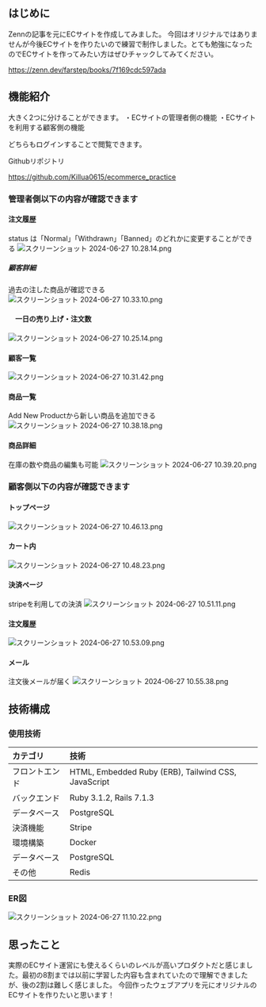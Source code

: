 ## はじめに
Zennの記事を元にECサイトを作成してみました。
今回はオリジナルではありませんが今後ECサイトを作りたいので練習で制作しました。とても勉強になったのでECサイトを作ってみたい方はぜひチャックしてみてください。

https://zenn.dev/farstep/books/7f169cdc597ada

## 機能紹介
大きく2つに分けることができます。
・ECサイトの管理者側の機能
・ECサイトを利用する顧客側の機能

どちらもログインすることで閲覧できます。

Githubリポジトリ

https://github.com/Killua0615/ecommerce_practice

### 管理者側以下の内容が確認できます

#### 注文履歴
status は「Normal」「Withdrawn」「Banned」のどれかに変更することができる
![スクリーンショット 2024-06-27 10.28.14.png](https://qiita-image-store.s3.ap-northeast-1.amazonaws.com/0/3733846/7fe7644f-aa5e-bd2e-132f-bd347781f270.png)

##### 顧客詳細
過去の注した商品が確認できる
![スクリーンショット 2024-06-27 10.33.10.png](https://qiita-image-store.s3.ap-northeast-1.amazonaws.com/0/3733846/0988f109-9d47-5b0c-a542-3eb61a2db7a6.png)

#### 　一日の売り上げ・注文数
![スクリーンショット 2024-06-27 10.25.14.png](https://qiita-image-store.s3.ap-northeast-1.amazonaws.com/0/3733846/67330930-e3f3-f23f-f61b-cdc76dbec059.png)

####  顧客一覧
 ![スクリーンショット 2024-06-27 10.31.42.png](https://qiita-image-store.s3.ap-northeast-1.amazonaws.com/0/3733846/80833595-116c-018d-d7ea-79d5faf2d0ba.png)

####  商品一覧
Add New Productから新しい商品を追加できる
![スクリーンショット 2024-06-27 10.38.18.png](https://qiita-image-store.s3.ap-northeast-1.amazonaws.com/0/3733846/dfcc9ca5-332f-f5bb-964f-322adc839fec.png)

####  商品詳細
在庫の数や商品の編集も可能
![スクリーンショット 2024-06-27 10.39.20.png](https://qiita-image-store.s3.ap-northeast-1.amazonaws.com/0/3733846/b8adf699-ab7c-1728-26f3-d13fff393d59.png)

### 顧客側以下の内容が確認できます
#### トップページ
![スクリーンショット 2024-06-27 10.46.13.png](https://qiita-image-store.s3.ap-northeast-1.amazonaws.com/0/3733846/b15c8fe3-3234-2ad6-ddf3-01744986e3f2.png)

#### カート内
![スクリーンショット 2024-06-27 10.48.23.png](https://qiita-image-store.s3.ap-northeast-1.amazonaws.com/0/3733846/ce219327-1a81-29eb-c188-9311a1ac3d7e.png)

#### 決済ページ
stripeを利用しての決済
![スクリーンショット 2024-06-27 10.51.11.png](https://qiita-image-store.s3.ap-northeast-1.amazonaws.com/0/3733846/58d4103f-0e79-0a3b-b95a-d425e06a9645.png)

#### 注文履歴
 ![スクリーンショット 2024-06-27 10.53.09.png](https://qiita-image-store.s3.ap-northeast-1.amazonaws.com/0/3733846/38cd0dd3-ae3a-88a9-84ac-abda6efeba80.png)

 #### メール
 注文後メールが届く
 ![スクリーンショット 2024-06-27 10.55.38.png](https://qiita-image-store.s3.ap-northeast-1.amazonaws.com/0/3733846/5127a705-12d0-2015-c997-50dafd8ed30e.png)


## 技術構成
### 使用技術
| カテゴリ	 |     技術 | 
|:-----------|:-----------|
| フロントエンド     | HTML, Embedded Ruby (ERB), Tailwind CSS, JavaScript| 
| バックエンド     | Ruby 3.1.2, Rails 7.1.3   |       
| データベース   | PostgreSQL      |    
| 決済機能   | Stripe |    
| 環境構築  | Docker     |    
| データベース   | PostgreSQL      |    
|その他　| Redis|

### ER図
![スクリーンショット 2024-06-27 11.10.22.png](https://qiita-image-store.s3.ap-northeast-1.amazonaws.com/0/3733846/00ceb337-adeb-b52d-b966-fe76d05301e7.png)

## 思ったこと
実際のECサイト運営にも使えるくらいのレベルが高いプロダクトだと感じました。最初の8割までは以前に学習した内容も含まれていたので理解できましたが、後の2割は難しく感じました。
今回作ったウェブアプリを元にオリジナルのECサイトを作りたいと思います！
